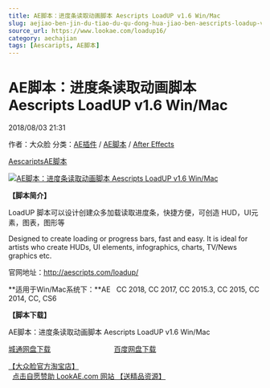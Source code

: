 ```yaml
---
title: AE脚本：进度条读取动画脚本 Aescripts LoadUP v1.6 Win/Mac
slug: aejiao-ben-jin-du-tiao-du-qu-dong-hua-jiao-ben-aescripts-loadup-v1-6-win-mac
source_url: https://www.lookae.com/loadup16/
category: aechajian
tags: [Aescaripts, AE脚本]
---
```

# AE脚本：进度条读取动画脚本 Aescripts LoadUP v1.6 Win/Mac

2018/08/03 21:31

作者：大众脸
分类：[AE插件](https://www.lookae.com/after-effects/aechajian/) / [AE脚本](https://www.lookae.com/after-effects/aescripts/) / [After Effects](https://www.lookae.com/after-effects/)

[Aescaripts](https://www.lookae.com/tag/aescaripts/)[AE脚本](https://www.lookae.com/tag/ae%e8%84%9a%e6%9c%ac/)

[![AE脚本：进度条读取动画脚本 Aescripts LoadUP v1.6 Win/Mac](https://www.lookae.com/wp-content/uploads/2017/02/LoadUP-.jpg "AE脚本：进度条读取动画脚本 Aescripts LoadUP v1.6 Win/Mac-LookAE.com")](https://www.lookae.com/wp-content/uploads/2017/02/LoadUP-.jpg)

**【脚本简介】**

LoadUP 脚本可以设计创建众多加载读取进度条，快捷方便，可创造 HUD，UI元素，图表，图形等

Designed to create loading or progress bars, fast and easy. It is ideal for artists who create HUDs, UI elements, infographics, charts, TV/News graphics etc.

官网地址：http://aescripts.com/loadup/

**适用于Win/Mac系统下：**AE   CC 2018, CC 2017, CC 2015.3, CC 2015, CC 2014, CC, CS6

**【脚本下载】**

AE脚本：进度条读取动画脚本 Aescripts LoadUP v1.6 Win/Mac

[城通网盘下载](https://lookae.ctfile.com/fs/680462-301596252)                                [百度网盘下载](https://pan.baidu.com/s/1ktGHieXsO9jPyJVw8MMHOw)

[【大众脸官方淘宝店】](https://lookae.taobao.com/)                [点击自愿赞助 LookAE.com 网站 【送精品资源】](https://www.lookae.com/sponsor/)
